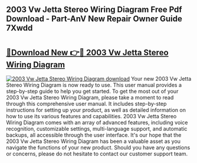 ## 2003 Vw Jetta Stereo Wiring Diagram Free Pdf Download - Part-AnV New Repair Owner Guide 7Xwdd

# <h2><a href="http://dfkbzx.blite.top/?on=2003+Vw+Jetta+Stereo+Wiring+Diagram">🔗Download New 👉🔴 2003 Vw Jetta Stereo Wiring Diagram</a></h2>

[![2003 Vw Jetta Stereo Wiring Diagram download](https://i.imgur.com/lujVjoI.png)](http://dfkbzx.blite.top/?on=2003+Vw+Jetta+Stereo+Wiring+Diagram)
Your new 2003 Vw Jetta Stereo Wiring Diagram is now ready to use. This user manual provides a step-by-step guide to help you get started. To get the most out of your 2003 Vw Jetta Stereo Wiring Diagram, please take a moment to read through this comprehensive user manual. It includes step-by-step instructions for setting up your product, as well as detailed information on how to use its various features and capabilities. 2003 Vw Jetta Stereo Wiring Diagram comes with an array of advanced features, including voice recognition, customizable settings, multi-language support, and automatic backups, all accessible through the user interface. It's our hope that the 2003 Vw Jetta Stereo Wiring Diagram has been a valuable asset as you navigate the functions of your new product. Should you have any questions or concerns, please do not hesitate to contact our customer support team.

